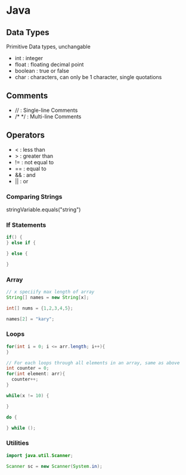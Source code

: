 # Java

## Data Types
Primitive Data types, unchangable
- int : integer
- float : floating decimal point
- boolean : true or false
- char : characters, can only be 1 character, single quotations

## Comments
- // : Single-line Comments
- /* */ : Multi-line Comments

## Operators
- < : less than
- \> : greater than
- != : not equal to
- == : equal to
- && : and
- || : or

### Comparing Strings

stringVariable.equals("string")

### If Statements

```Java
if() {
} else if {

} else {

}
```

### Array
```Java
// x speciify max length of array
String[] names = new String[x];

int[] nums = {1,2,3,4,5};

names[2] = "kary";
```

### Loops
```Java
for(int i = 0; i <= arr.length; i++){
}

// For each loops through all elements in an array, same as above
int counter = 0;
for(int element: arr){
  counter++;
}

while(x != 10) {

}

do {

} while ();
```

### Utilities

```Java
import java.util.Scanner;

Scanner sc = new Scanner(System.in);
```